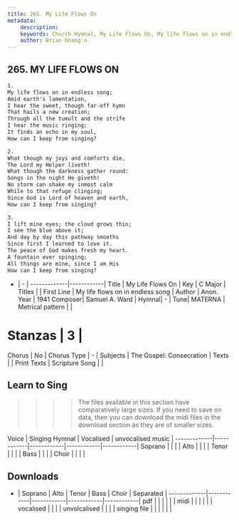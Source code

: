 ```yaml
---
title: 265. My Life Flows On
metadata:
    description: 
    keywords: Church Hymnal, My Life Flows On, My life flows on in endless song, 
    author: Brian Onang'o
---
```



## 265. MY LIFE FLOWS ON

```txt
1.
My life flows on in endless song; 
Amid earth's lamentation, 
I hear the sweet, though far-off hymn 
That hails a new creation; 
Through all the tumult and the strife 
I hear the music ringing; 
It finds an echo in my soul, 
How can I keep from singing? 

2.
What though my joys and comforts die, 
The Lord my Helper liveth! 
What though the darkness gather round: 
Songs in the night He giveth! 
No storm can shake my inmost calm 
While to that refuge clinging; 
Since God is Lord of heaven and earth, 
How can I keep from singing? 

3.
I lift mine eyes; the cloud grows thin; 
I see the blue above it; 
And day by day this pathway smooths 
Since first I learned to love it. 
The peace of God makes fresh my heart. 
A fountain ever spinging; 
All things are mine, since I am His 
How can I keep from singing?

```

- |   -  |
-------------|------------|
Title | My Life Flows On |
Key | C Major |
Titles |  |
First Line | My life flows on in endless song |
Author | Anon.
Year | 1941
Composer| Samuel A. Ward |
Hymnal|  - |
Tune| MATERNA |
Metrical pattern | |
# Stanzas | 3 |
Chorus | No |
Chorus Type | - |
Subjects | The Gospel: Consecration |
Texts |  |
Print Texts | 
Scripture Song |  |
  
## Learn to Sing

>>>> The files available in this section have comparatively large sizes. If you need to save on data, then you can download the midi files in the download section as they are of smaller sizes.

Voice |  Singing Hymnal | Vocalised | unvocalised music |
-------------|------------|------------|------------|------------|
Soprano | | | |
Alto | | | |
Tenor | | | |
Bass | | | |
Choir | | | |

## Downloads

- |  Soprano | Alto | Tenor | Bass | Choir | Separated |
-------------|------------|------------|------------|------------|
pdf | | | | | |
midi | | | | | |
vocalised | | | |
unvolcalised | | | |
singing file | | | | | |
  